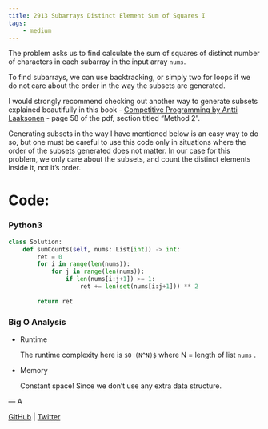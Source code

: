 ```yaml
---
title: 2913 Subarrays Distinct Element Sum of Squares I
tags:
    - medium
---
```




The problem asks us to find calculate the sum of squares of distinct number of characters in each subarray in the input array `nums`.

To find subarrays, we can use backtracking, or simply two for loops if we do not care about the order in the way the subsets are generated. 

I would strongly recommend checking out another way to generate subsets explained beautifully in this book - [Competitive Programming by Antti Laaksonen](https://cses.fi/book/book.pdf) - page 58 of the pdf, section titled “Method 2”.

Generating subsets in the way I have mentioned below is an easy way to do so, but one must be careful to use this code only in situations where the order of the subsets generated does not matter. In our case for this problem, we only care about the subsets, and count the distinct elements inside it, not it’s order.

# Code:

### Python3

```python
class Solution:
    def sumCounts(self, nums: List[int]) -> int:
        ret = 0
        for i in range(len(nums)):
            for j in range(len(nums)):
                if len(nums[i:j+1]) >= 1:
                    ret += len(set(nums[i:j+1])) ** 2
        
        return ret
```

### Big O Analysis

- Runtime
    
    The runtime complexity here is `$O (N^N)$` where N = length of list `nums` .
    
- Memory
    
    Constant space! Since we don’t use any extra data structure.
    

— A

[GitHub](https://github.com/AtharvaKamble) | [Twitter](https://twitter.com/AtharvaKamble07)